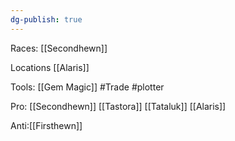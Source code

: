 ```yaml
---
dg-publish: true
---
```


Races: [[Secondhewn]]

Locations [[Alaris]]

Tools: [[Gem Magic]] #Trade #plotter 

Pro: [[Secondhewn]] [[Tastora]] [[Tataluk]] [[Alaris]]

Anti:[[Firsthewn]]